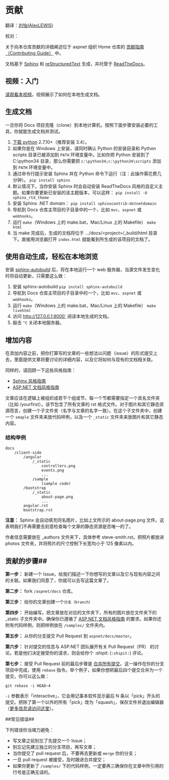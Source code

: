 <!--# Contributing #-->

# 贡献 #

翻译：[刘怡(AlexLEWIS)](http://github.com/alexinea)

校对：

<!--Information on contributing to this repo is in the [Contributing Guide](https://github.com/aspnet/Home/blob/dev/CONTRIBUTING.md) in the Home repo.-->

关于向本仓库贡献的详细阐述位于 aspnet 组织 Home 仓库的 [贡献指南（Contributing Guide）](https://github.com/aspnet/Home/blob/dev/CONTRIBUTING.md) 中。

<!--The documentation is built using [Sphinx](http://sphinx-doc.org) and [reStructuredText](http://sphinx-doc.org/rest.html), and then hosted by [ReadTheDocs](http://aspnet.readthedocs.org).-->

文档基于 [Sphinx](http://sphinx-doc.org) 和 [reStructuredText](http://sphinx-doc.org/rest.html) 生成，并托管于 [ReadTheDocs](http://aspnet.readthedocs.org)。

<!--## Video: Getting Started ##-->
## 视频：入门 ##

<!--[Watch a video](http://ardalis.com/contributing-to-asp-net-5-documentation) showing how to get started building the documentation locally.-->

[请观看本视频](http://ardalis.com/contributing-to-asp-net-5-documentation)，视频展示了如何在本地生成文档。

<!--## Building the Docs ##-->
## 生成文档 ##

<!--Once you have cloned the Docs to your local machine, the following instructions will walk you through installing the tools necessary to build and test.-->

一旦你将 Docs 项目克隆（clone）到本地计算机，按照下面步骤安装必要的工具，你就能生成文档并测试。

<!--
1. [Download python](https://www.python.org/downloads/) version 2.7.10 or higher (Version 3.4 is recommended).
2. If you are installing on Windows, ensure both the Python install directory and the Python scripts directory have been added to your `PATH` environment variable. For example, if you install Python into the c:\python34 directory, you would add `c:\python34;c:\python34\scripts` to your `PATH` environment variable.
3. Install Sphinx by opening a command prompt and running the following Python command. (Note that this operation might take a few minutes to complete.)
4. By default, when you install Sphinx, it will install the ReadTheDocs custom theme automatically. If you need to update the installed version of this theme, you should run:
5. Install the Sphinx .NET domain:
6. Navigate to one of the main project subdirectories in the Docs repo - such as `mvc`, `aspnet`, or `webhooks`.
7. Run ``make`` (make.bat on Windows, Makefile on Mac/Linux)
8. Once make completes, the generated docs will be in the .../docs/<project>/_build/html directory. Simply open the `index.html` file in your browser to see the built docs for that project.
-->


1. [下载 python](https://www.python.org/downloads/) 2.7.10+（推荐安装 3.4）。
2. 如果你是在 Windows 上安装，请同时确认 Python 的安装目录和 Python scripts 目录已被添加到 `PATH` 环境变量中。比如你把 Python 安装到了 C:\python34 目录，那么你需要把 `c:\python34;c:\python34\scripts` 添加到 `PATH` 环境变量中。
3. 通过命令行提示安装 Sphinx 并在 Python 命令下运行（注：此操作需花费几分钟）。
    ```pip install sphinx```
4. 默认情况下，当你安装 Sphinx 时会自动安装 ReadTheDocs 风格的自定义主题。如果你要更新已安装的该主题版本，可以这样：
    ```pip install -U sphinx_rtd_theme```
5. 安装 Sphinx .NET domain：
    ```pip install sphinxcontrib-dotnetdomain```
6. 导航到 Docs 仓库主项目的子目录中的一个，比如 `mvc`、`aspnet` 或 `webhooks`。
7. 运行 ``make``（Windows 上的 make.bat，Mac/Linux 上的 Makefile）
    ```make html```
8. 当 make 完成后，生成的文档将位于 .../docs/&lt;project&gt;/_build/html 目录下。直接用浏览器打开 `index.html` 就能看到所生成的该项目的文档了。

<!--## Use autobuild to easily view site changes locally ##-->
## 使用自动生成，轻松在本地浏览 ##

<!--
You can also install [sphinx-autobuild](https://github.com/GaretJax/sphinx-autobuild) which will run a local web server and automatically refresh whenever changes to the source files are detected. To do so:
-->

安装 [sphinx-autobuild](https://github.com/GaretJax/sphinx-autobuild) 后，将在本地运行一个 web 服务器，当源文件发生变化时将自动更新，只需要这么做：
   
<!--
1. Install sphinx-autobuild
2. Navigate to one of the main project subdirectories in the Docs repo - such as `mvc`, `aspnet`, or `webhooks`.
3. Run ``make`` (make.bat on Windows, Makefile on Mac/Linux)
4. Browse to `http://127.0.0.1:8000` to see the locally built documentation. 
5. Hit `^C` to stop the local server.
-->

1. 安装 sphinx-autobuild
    ```pip install sphinx-autobuild```
2. 导航到 Docs 仓库主项目的子目录中的一个，比如 `mvc`、`aspnet` 或 `webhooks`。
3. 运行 ``make``（Windows 上的 make.bat，Mac/Linux 上的 Makefile）
    ```make livehtml```
4. 访问 http://127.0.0.1:8000` 阅读本地生成的文档。
5. 敲击 `^C` 关闭本地服务器。

<!--## Adding Content ##-->
## 增加内容 ##

<!--
Before adding content, submit an issue with a suggestion for your proposed article. Provide detail on what the article would discuss, and how it would relate to existing documentation.
-->

在添加内容之前，把你打算写的文章的一些想法以问题（issue）的形式提交上去，里面提供文章将要讨论的详细内容，以及它将如何与现有的文档相关联。

<!--
Also, please review the following style guides:
-->

同样的，请回顾一下这些风格指南：

<!--
- [Sphinx Style Guide](http://documentation-style-guide-sphinx.readthedocs.org/en/latest/style-guide.html)
- [ASP.NET Docs Style Guide](http://docs.asp.net/en/latest/contribute/style-guide.html)
-->

- [Sphinx 风格指南](http://documentation-style-guide-sphinx.readthedocs.org/en/latest/style-guide.html)
- [ASP.NET 文档风格指南](http://docs.asp.net/en/latest/contribute/style-guide.html)

<!--
Articles should be organized into logical groups or sections. Each section should be given a named folder (e.g. /yourfirst). That section contains the rst files for all articles in the section. For images and other static resources, create a subfolder that matches the name of the article. Within this subfolder, create a ``sample`` folder for code samples and a  ``_static`` folder for images and other static content.
-->

文章应该在逻辑上被组织成若干个组或节，每一个节都需要指定一个具名文件夹（比如 /yourfirst）。该节包含了所有文章的 rst 格式文件。对于图片和其它静态资源而言，创建一个子文件夹（名字与文章的名字一致）。在这个子文件夹中，创建一个 ``smaple`` 文件夹来放代码样例，以及一个 ``_static`` 文件夹来放图片和其它静态内容。

<!--### Example Structure ###-->
### 结构举例 ###

	docs
		/client-side
			/angular
				/_static
					controllers.png
					events.png
					...
				/sample
					(sample code)
			/bootstrap
				/_static
					about-page.png
					...
			angular.rst
			bootstrap.rst

<!--
**Note:** Sphinx will automatically fix duplicate image names, such as the about-page.png files shown above. There is no need to try to ensure uniqueness of static files beyond an individual article.
-->

**注意：** Sphinx 会自动填充同名图片，比如上文所示的 about-page.png 文件。这表明我们不再需要去刻意检查每个文章的静态资源是否唯一的了。

<!--
Author information should be placed in the _authors folder following the example of steve-smith.rst. Place photos in the photos folder - size them to be no more than 125px wide or tall.
-->

作者信息需要放在 _authors 文件夹下，具体参考 steve-smith.rst。把照片都放进 photos 文件夹，并将照片的尺寸控制下长宽均小于 125 像素以内。

<!--## Process for Contributing ##-->
## 贡献的步骤##

<!--
**Step 1:** Open an Issue describing the article you wish to write and how it relates to existing content. Get approval to write your article.
-->

**第一步：** 新建一个 Issue，给我们描述一下你想写的文章以及它与现有内容之间的关联。如果我们同意了，你就可以去写这篇文章了。

<!--**Step 2:** Fork the `/aspnet/docs` repo.-->

**第二步：** fork `/aspnet/docs` 仓库。

<!--**Step 3:** Create a `branch` for your article.-->

**第三步：** 给你的文章创建一个`分支（branch）`

<!--
**Step 4:** Write your article, placing the article in its own folder and any needed images in a _static folder located in the same folder as the article. Be sure to follow the [ASP.NET Docs Style Guide](http://docs.asp.net/en/latest/contribute/style-guide.html). If you have code samples, place them in a folder within the `/samples/` folder.
-->

**第四步：** 开始编写。把文章放在对应的文件夹下，所有的图片放在文件夹下的 _static 子文件夹中。确保你已遵循了 [ASP.NET 文档风格指南](http://docs.asp.net/en/latest/contribute/style-guide.html) 的要求。如果你还附有代码样例，则把样例放在 `/samples/` 文件夹内。

<!--
**Step 5:** Submit a Pull Request from your branch to `aspnet/docs/master`.
-->

**第五步：** 从你的分支提交 Pull Request 到 `aspnet/docs/master`。

<!--
**Step 6:** Discuss the Pull Request with the ASP.NET team; make any requested updates to your branch. When they are ready to accept the PR, they will add a :shipit: (`:shipit:`) comment.
-->

**第六步：** 针对提交的信息与 ASP.NET 团队展开有关 Pull Request（PR） 的讨论。若是他们决定接受你的请求，则会给你个 :shipit: (`:shipit:`) 评论。

<!--
**Step 7:** The last step before your Pull Request is accepted is to [squash all commits](http://stackoverflow.com/questions/14534397/squash-all-my-commits-into-one-for-github-pull-request) into a single commit message. Do this in your branch, using the `rebase` git command. For example, if you want to squash the last 4 commits into a single commit, you would use:
-->

**第七步：** 接受 Pull Request 前的最后步骤是 [合并所有提交](http://stackoverflow.com/questions/14534397/squash-all-my-commits-into-one-for-github-pull-request)。这一操作在你的分支项目中完成，使用 `rebase` 指令。举个例子，如果你想把最后四个提交合并为一个提交，你可以这么做：

	git rebase -i HEAD~4


<!--
The `-i` option stands for "interactive" and should open a text editor showing the last N commits, preceded with "pick ".  Change all but the first instance of "pick " to "squash " and save the file and exit the editor. A more detailed answer is [available here](http://stackoverflow.com/a/6934882).
-->

`-i` 参数表示「interactive」，它会用记事本软件显示最后 N 条以「pick」开头的提交。把除了第一个以外的所有「pick」改为「squash」，保存文件并退出编辑器（[更多信息请访问这里](http://stackoverflow.com/a/6934882)）。


<!--## Common Pitfalls ##-->
##常见错误##

<!--Below are some common pitfalls you should try to avoid:-->

下列错误你当竭力避免：

<!--
- Don't forget to submit an issue before starting work on an article
- Don't forget to create a separate branch before working on your article
- Don't update or `merge` your branch after you submit your pull request
- Don't forget to squash your commits once your pull request is ready to be accepted
- If updating code samples in `/samples/`, be sure any line number references in your article remain correct
-->

- 写文章之前别忘了先提交一个 Issue；
- 别忘记先建立独立的分支项目，再写文章；
- 当你提交了 pull request 后，不要再去更新或 `merge` 你的分支；
- 一旦 pull request 被接受，及时跟进合并提交；
- 如果你更新了 `/samples/` 下的代码样例，一定要再三确保你在文章中所引用的行号是正确无误的。
